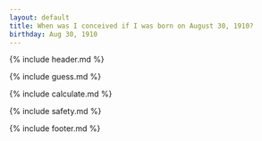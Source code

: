 ```yaml
---
layout: default
title: When was I conceived if I was born on August 30, 1910?
birthday: Aug 30, 1910
---
```


{% include header.md %}

{% include guess.md %}

{% include calculate.md %}

{% include safety.md %}

{% include footer.md %}



